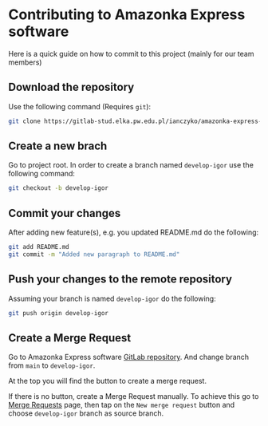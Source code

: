 # Contributing to Amazonka Express software

Here is a quick guide on how to commit to this project (mainly for our team members)

## Download the repository

Use the following command (Requires `git`):

```bash
git clone https://gitlab-stud.elka.pw.edu.pl/ianczyko/amazonka-express-soft.git
```

## Create a new brach

Go to project root. In order to create a branch named `develop-igor` use the following command:

```bash
git checkout -b develop-igor
```

## Commit your changes

After adding new feature(s), e.g. you updated README.md do the following: 

```bash
git add README.md
git commit -m "Added new paragraph to README.md"
```

## Push your changes to the remote repository

Assuming your branch is named `develop-igor` do the following:

```bash
git push origin develop-igor
```

## Create a Merge Request

Go to Amazonka Express software [GitLab repository](https://gitlab-stud.elka.pw.edu.pl/ianczyko/amazonka-express-soft). And change branch from `main` to `develop-igor`.

At the top you will find the button to create a merge request.

If there is no button, create a Merge Request manually. To achieve this go to [Merge Requests](https://gitlab-stud.elka.pw.edu.pl/ianczyko/amazonka-express-soft/-/merge_requests) page, then tap on the `New merge request` button and choose `develop-igor` branch as source branch.
